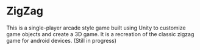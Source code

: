 # ZigZag
This is a single-player arcade style game built using Unity to customize game objects and create a 3D game. It is a recreation of the classic zigzag game for android devices. (Still in progress)
